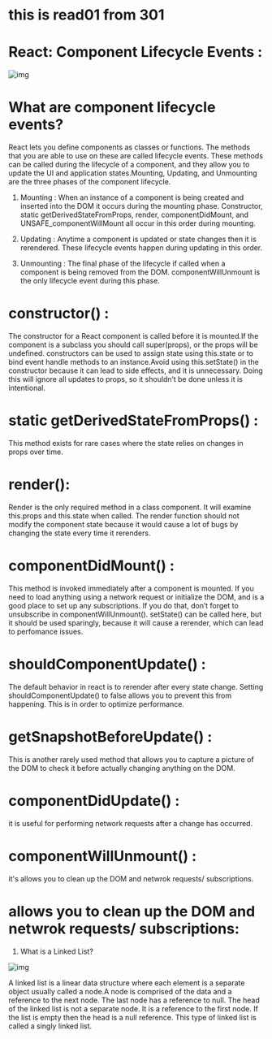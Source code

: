 # this is read01 from 301
# React: Component Lifecycle Events :
![img](https://encrypted-tbn0.gstatic.com/images?q=tbn:ANd9GcTuyb0pK5Djj5MW8CSvzJ6iZUZzzSdrfIAEwQ&usqp=CAU)

# What are component lifecycle events?
React lets you define components as classes or functions. The methods that you are able to use on these are called lifecycle events. These methods can be called during the lifecycle of a component, and they allow you to update the UI and application states.Mounting, Updating, and Unmounting are the three phases of the component lifecycle.

1. Mounting :
When an instance of a component is being created and inserted into the DOM it occurs during the mounting phase. Constructor, static getDerivedStateFromProps, render, componentDidMount, and UNSAFE_componentWillMount all occur in this order during mounting.

2. Updating :
Anytime a component is updated or state changes then it is rerendered. These lifecycle events happen during updating in this order.

3. Unmounting :
The final phase of the lifecycle if called when a component is being removed from the DOM. componentWillUnmount is the only lifecycle event during this phase.

# constructor() :
The constructor for a React component is called before it is mounted.If the component is a subclass you should call super(props), or the props will be undefined. constructors can be used to assign state using this.state or to bind event handle methods to an instance.Avoid using this.setState() in the constructor because it can lead to side effects, and it is unnecessary. Doing this will ignore all updates to props, so it shouldn’t be done unless it is intentional.

# static getDerivedStateFromProps() :
This method exists for rare cases where the state relies on changes in props over time.

# render():
Render is the only required method in a class component. It will examine this.props and this.state when called. The render function should not modify the component state because it would cause a lot of bugs by changing the state every time it rerenders.

# componentDidMount() :
This method is invoked immediately after a component is mounted. If you need to load anything using a network request or initialize the DOM, and is a good place to set up any subscriptions. If you do that, don’t forget to unsubscribe in componentWillUnmount(). setState() can be called here, but it should be used sparingly, because it will cause a rerender, which can lead to perfomance issues.

# shouldComponentUpdate() :
The default behavior in react is to rerender after every state change. Setting shouldComponentUpdate() to false allows you to prevent this from happening. This is in order to optimize performance.

# getSnapshotBeforeUpdate() :
This is another rarely used method that allows you to capture a picture of the DOM to check it before actually changing anything on the DOM.

# componentDidUpdate() :
it is useful for performing network requests after a change has occurred.

# componentWillUnmount() :
it's allows you to clean up the DOM and netwrok requests/ subscriptions.

# allows you to clean up the DOM and netwrok requests/ subscriptions:
1. What is a Linked List?

![img](https://encrypted-tbn0.gstatic.com/images?q=tbn:ANd9GcRZJlbAu62T7NwA4jImZHHYpaofsSNtY1_xNw&usqp=CAU)

A linked list is a linear data structure where each element is a separate object usually called a node.A node is comprised of the data and a reference to the next node. The last node has a reference to null. The head of the linked list is not a separate node. It is a reference to the first node. If the list is empty then the head is a null reference. This type of linked list is called a singly linked list.





